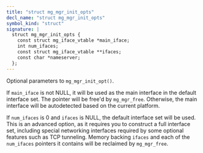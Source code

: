 ```yaml
---
title: "struct mg_mgr_init_opts"
decl_name: "struct mg_mgr_init_opts"
symbol_kind: "struct"
signature: |
  struct mg_mgr_init_opts {
    const struct mg_iface_vtable *main_iface;
    int num_ifaces;
    const struct mg_iface_vtable **ifaces;
    const char *nameserver;
  };
---
```


Optional parameters to `mg_mgr_init_opt()`.

If `main_iface` is not NULL, it will be used as the main interface in the
default interface set. The pointer will be free'd by `mg_mgr_free`.
Otherwise, the main interface will be autodetected based on the current
platform.

If `num_ifaces` is 0 and `ifaces` is NULL, the default interface set will be
used.
This is an advanced option, as it requires you to construct a full interface
set, including special networking interfaces required by some optional
features such as TCP tunneling. Memory backing `ifaces` and each of the
`num_ifaces` pointers it contains will be reclaimed by `mg_mgr_free`. 

